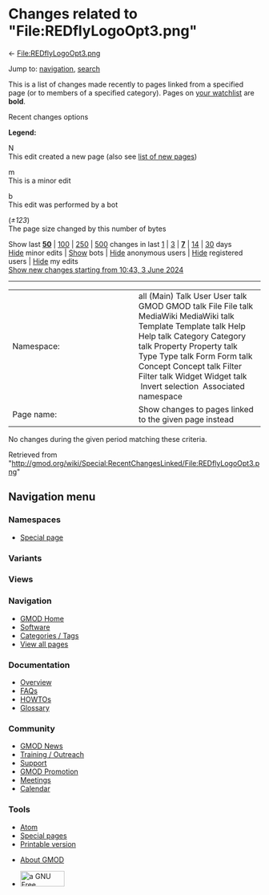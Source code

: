 <div id="mw-page-base" class="noprint">

</div>

<div id="mw-head-base" class="noprint">

</div>

<div id="content" class="mw-body" role="main">

<span id="top"></span>

<div id="mw-js-message" style="display:none;">

</div>



# <span dir="auto">Changes related to "File:REDflyLogoOpt3.png"</span>

<div id="bodyContent">

<div id="contentSub">

←
[File:REDflyLogoOpt3.png](/wiki/File:REDflyLogoOpt3.png "File:REDflyLogoOpt3.png")

</div>

<div id="jump-to-nav" class="mw-jump">

Jump to: [navigation](#mw-navigation), [search](#p-search)

</div>

<div id="mw-content-text">

<div class="mw-specialpage-summary">

This is a list of changes made recently to pages linked from a specified
page (or to members of a specified category). Pages on [your
watchlist](/wiki/Special:Watchlist "Special:Watchlist") are **bold**.

</div>

Recent changes options

<div class="mw-changeslist-legend">

**Legend:**

<div class="mw-collapsible-content">

N  
This edit created a new page (also see [list of new
pages](/wiki/Special:NewPages "Special:NewPages"))

m  
This is a minor edit

b  
This edit was performed by a bot

(*±123*)  
The page size changed by this number of bytes

</div>

</div>

Show last
[**50**](/mediawiki/index.php?title=Special:RecentChangesLinked&limit=50&target=File%3AREDflyLogoOpt3.png "Special:RecentChangesLinked")
\|
[100](/mediawiki/index.php?title=Special:RecentChangesLinked&limit=100&target=File%3AREDflyLogoOpt3.png "Special:RecentChangesLinked")
\|
[250](/mediawiki/index.php?title=Special:RecentChangesLinked&limit=250&target=File%3AREDflyLogoOpt3.png "Special:RecentChangesLinked")
\|
[500](/mediawiki/index.php?title=Special:RecentChangesLinked&limit=500&target=File%3AREDflyLogoOpt3.png "Special:RecentChangesLinked")
changes in last
[1](/mediawiki/index.php?title=Special:RecentChangesLinked&days=1&from=&target=File%3AREDflyLogoOpt3.png "Special:RecentChangesLinked")
\|
[3](/mediawiki/index.php?title=Special:RecentChangesLinked&days=3&from=&target=File%3AREDflyLogoOpt3.png "Special:RecentChangesLinked")
\|
[**7**](/mediawiki/index.php?title=Special:RecentChangesLinked&days=7&from=&target=File%3AREDflyLogoOpt3.png "Special:RecentChangesLinked")
\|
[14](/mediawiki/index.php?title=Special:RecentChangesLinked&days=14&from=&target=File%3AREDflyLogoOpt3.png "Special:RecentChangesLinked")
\|
[30](/mediawiki/index.php?title=Special:RecentChangesLinked&days=30&from=&target=File%3AREDflyLogoOpt3.png "Special:RecentChangesLinked")
days  
[Hide](/mediawiki/index.php?title=Special:RecentChangesLinked&hideminor=1&target=File%3AREDflyLogoOpt3.png "Special:RecentChangesLinked")
minor edits \|
[Show](/mediawiki/index.php?title=Special:RecentChangesLinked&hidebots=0&target=File%3AREDflyLogoOpt3.png "Special:RecentChangesLinked")
bots \|
[Hide](/mediawiki/index.php?title=Special:RecentChangesLinked&hideanons=1&target=File%3AREDflyLogoOpt3.png "Special:RecentChangesLinked")
anonymous users \|
[Hide](/mediawiki/index.php?title=Special:RecentChangesLinked&hideliu=1&target=File%3AREDflyLogoOpt3.png "Special:RecentChangesLinked")
registered users \|
[Hide](/mediawiki/index.php?title=Special:RecentChangesLinked&hidemyself=1&target=File%3AREDflyLogoOpt3.png "Special:RecentChangesLinked")
my edits  
[Show new changes starting from 10:43, 3 June
2024](/mediawiki/index.php?title=Special:RecentChangesLinked&from=20240603104314&target=File%3AREDflyLogoOpt3.png "Special:RecentChangesLinked")

------------------------------------------------------------------------

<table class="mw-recentchanges-table">
<colgroup>
<col style="width: 50%" />
<col style="width: 50%" />
</colgroup>
<tbody>
<tr class="odd">
<td class="mw-label mw-namespace-label">Namespace:</td>
<td class="mw-input">all (Main) Talk User User talk GMOD GMOD talk File
File talk MediaWiki MediaWiki talk Template Template talk Help Help talk
Category Category talk Property Property talk Type Type talk Form Form
talk Concept Concept talk Filter Filter talk Widget Widget talk
 Invert selection
 Associated namespace</td>
</tr>
<tr class="even">
<td class="mw-label mw-target-label">Page name:</td>
<td class="mw-input">Show changes to pages linked to the given page
instead</td>
</tr>
</tbody>
</table>

<div class="mw-changeslist-empty">

No changes during the given period matching these criteria.

</div>

</div>

<div class="printfooter">

Retrieved from
"<http://gmod.org/wiki/Special:RecentChangesLinked/File:REDflyLogoOpt3.png>"

</div>

<div id="catlinks" class="catlinks catlinks-allhidden">

</div>

<div class="visualClear">

</div>

</div>

</div>

<div id="mw-navigation">

## Navigation menu

<div id="mw-head">



<div id="left-navigation">

<div id="p-namespaces" class="vectorTabs" role="navigation"
aria-labelledby="p-namespaces-label">

### Namespaces

- <span id="ca-nstab-special">[Special
  page](/wiki/Special:RecentChangesLinked/File:REDflyLogoOpt3.png "This is a special page, you cannot edit the page itself")</span>

</div>

<div id="p-variants" class="vectorMenu emptyPortlet" role="navigation"
aria-labelledby="p-variants-label">

### 

### Variants[](#)

<div class="menu">

</div>

</div>

</div>

<div id="right-navigation">

<div id="p-views" class="vectorTabs emptyPortlet" role="navigation"
aria-labelledby="p-views-label">

### Views

</div>



</div>



</div>

</div>

</div>

<div id="mw-panel">

<div id="p-logo" role="banner">

<a href="/wiki/Main_Page"
style="background-image: url(http://gmod.org/images/GMOD-cogs.png);"
title="Visit the main page"></a>

</div>

<div id="p-Navigation" class="portal" role="navigation"
aria-labelledby="p-Navigation-label">

### Navigation

<div class="body">

- <span id="n-GMOD-Home">[GMOD Home](/wiki/Main_Page)</span>
- <span id="n-Software">[Software](/wiki/GMOD_Components)</span>
- <span id="n-Categories-.2F-Tags">[Categories /
  Tags](/wiki/Categories)</span>
- <span id="n-View-all-pages">[View all
  pages](/wiki/Special:AllPages)</span>

</div>

</div>

<div id="p-Documentation" class="portal" role="navigation"
aria-labelledby="p-Documentation-label">

### Documentation

<div class="body">

- <span id="n-Overview">[Overview](/wiki/Overview)</span>
- <span id="n-FAQs">[FAQs](/wiki/Category:FAQ)</span>
- <span id="n-HOWTOs">[HOWTOs](/wiki/Category:HOWTO)</span>
- <span id="n-Glossary">[Glossary](/wiki/Glossary)</span>

</div>

</div>

<div id="p-Community" class="portal" role="navigation"
aria-labelledby="p-Community-label">

### Community

<div class="body">

- <span id="n-GMOD-News">[GMOD News](/wiki/GMOD_News)</span>
- <span id="n-Training-.2F-Outreach">[Training /
  Outreach](/wiki/Training_and_Outreach)</span>
- <span id="n-Support">[Support](/wiki/Support)</span>
- <span id="n-GMOD-Promotion">[GMOD
  Promotion](/wiki/GMOD_Promotion)</span>
- <span id="n-Meetings">[Meetings](/wiki/Meetings)</span>
- <span id="n-Calendar">[Calendar](/wiki/Calendar)</span>

</div>

</div>

<div id="p-tb" class="portal" role="navigation"
aria-labelledby="p-tb-label">

### Tools

<div class="body">

- <span id="feedlinks"><a
  href="http://gmod.org/mediawiki/index.php?title=Special:RecentChangesLinked/File:REDflyLogoOpt3.png&amp;feed=atom"
  id="feed-atom" class="feedlink" rel="alternate"
  type="application/atom+xml" title="Atom feed for this page">Atom</a></span>
- <span id="t-specialpages"><a href="/wiki/Special:SpecialPages" accesskey="q"
  title="A list of all special pages [q]">Special pages</a></span>
- <span id="t-print"><a
  href="/mediawiki/index.php?title=Special:RecentChangesLinked/File:REDflyLogoOpt3.png&amp;printable=yes"
  rel="alternate" accesskey="p"
  title="Printable version of this page [p]">Printable version</a></span>

</div>

</div>

</div>

</div>

<div id="footer" role="contentinfo">

- <span id="footer-places-about">[About
  GMOD](/wiki/GMOD:About "GMOD:About")</span>

<!-- -->

- <span id="footer-copyrightico">[<img src="http://www.gnu.org/graphics/gfdl-logo-small.png" width="88"
  height="31" alt="a GNU Free Documentation License" />](http://www.gnu.org/licenses/fdl-1.3.html)</span>


<div style="clear:both">

</div>

</div>
